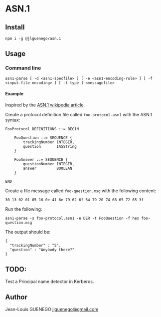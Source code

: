 # ASN.1

## Install

```
npm i -g @jlguenego/asn.1
```

## Usage

### Command line

```
asn1-parse [ -d <asn1-specfile> ] [ -e <asn1-encoding-rule> ] [ -f <input-file-encoding> ] [ -t type ] <messagefile>
```

#### Example

Inspired by the [ASN.1 wikipedia article](https://en.wikipedia.org/wiki/ASN.1#Example_encoded_in_DER).

Create a protocol definition file called `foo-protocol.asn1` with the ASN.1 syntax:

```
FooProtocol DEFINITIONS ::= BEGIN

    FooQuestion ::= SEQUENCE {
        trackingNumber INTEGER,
        question       IA5String
    }

    FooAnswer ::= SEQUENCE {
        questionNumber INTEGER,
        answer         BOOLEAN
    }

END
```

Create a file message called `foo-question.msg` with the following content:

```
30 13 02 01 05 16 0e 41 6e 79 62 6f 64 79 20 74 68 65 72 65 3f
```

Run the following:

```
asn1-parse -s foo-protocol.asn1 -e DER -t FooQuestion -f hex foo-question.msg
```

The output should be:

```
{
  "trackingNumber" : "5",
  "question" : "Anybody there?"
}
```

## TODO:

Test a Principal name detector in Kerberos.

## Author

Jean-Louis GUENEGO <jlguenego@gmail.com>
